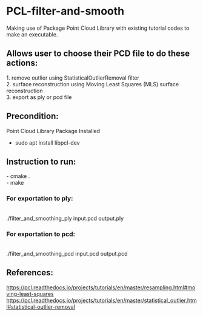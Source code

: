 # PCL-filter-and-smooth

Making use of Package Point Cloud Library with existing tutorial codes to make an executable.
<br>

<h2>Allows user to choose their PCD file to do these actions:</h2>
1. remove outlier using StatisticalOutlierRemoval filter <br />
2. surface reconstruction using Moving Least Squares (MLS) surface reconstruction <br />
3. export as ply or pcd file <br />



<h2>Precondition:</h2>

Point Cloud Library Package Installed
  - sudo apt install libpcl-dev



<h2>Instruction to run:</h2>
- cmake . <br />
- make <br/>
<h3>For exportation to ply:</h3><br />
./filter_and_smoothing_ply input.pcd output.ply
<br />
<h3>For exportation to pcd:</h3><br />
./filter_and_smoothing_pcd input.pcd output.pcd



<h2>References:</h2>

https://pcl.readthedocs.io/projects/tutorials/en/master/resampling.html#moving-least-squares
https://pcl.readthedocs.io/projects/tutorials/en/master/statistical_outlier.html#statistical-outlier-removal
